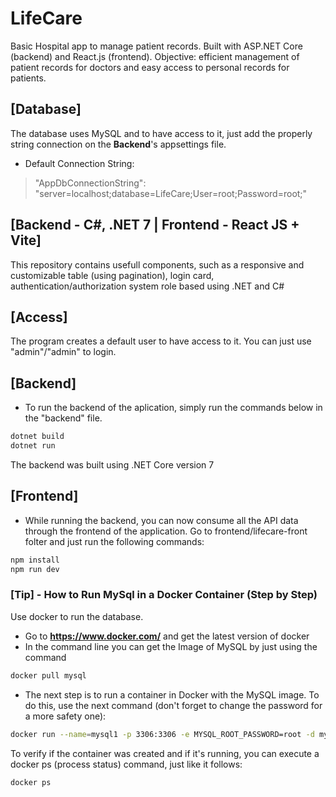 # LifeCare
Basic Hospital app to manage patient records. Built with ASP.NET Core (backend) and React.js (frontend).
Objective: efficient management of patient records for doctors and easy access to personal records for patients.

## [Database]
The database uses MySQL and to have access to it, just add the properly string connection on the **Backend**'s appsettings file.

- Default Connection String:
> "AppDbConnectionString": "server=localhost;database=LifeCare;User=root;Password=root;"

## [Backend - C#, .NET 7 | Frontend - React JS + Vite]
 This repository contains usefull components, such as a responsive and customizable table (using pagination), login card, authentication/authorization system role based using .NET and C#
## [Access]
 The program creates a default user to have access to it. You can just use "admin"/"admin" to login.
## [Backend]
- To run the backend of the aplication, simply run the commands below in the "backend" file.
```sh
dotnet build
dotnet run
```
The backend was built using .NET Core version 7

## [Frontend]
- While running the backend, you can now consume all the API data through the frontend of the application. Go to frontend/lifecare-front folter and just run the following commands:
```sh
npm install
npm run dev
```
### [Tip] - How to Run MySql in a Docker Container (Step by Step) 
Use docker to run the database. 
- Go to  **https://www.docker.com/** and get the latest version of docker
- In the command line you can get the Image of MySQL by just using the command
```sh
docker pull mysql
```
- The next step is to run a container in Docker with the MySQL image. To do this, use the next command (don't forget to change the password for a more safety one):
```sh
docker run --name=mysql1 -p 3306:3306 -e MYSQL_ROOT_PASSWORD=root -d mysq
```
To verify if the container was created and if it's running, you can execute a docker ps (process status) command, just like it follows:
```sh
docker ps
```
